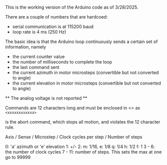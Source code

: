 This is the working version of the Arduino code as of 3/28/2025.  

There are a couple of numbers that are hardcoed:
- serial communication is at 115200 baud
- loop rate is 4 ms (250 Hz)

The basic idea is that the Arduino loop continuously sends a certain set of information, namely
- the current counter value
- the number of milliseconds to complete the loop
- the last command sent
- the current azimuth in motor microsteps (convertible but not converted to angle)
- the current elevation in motor microsteps (convertible but not converted to angle)

** The analog voltage is not reported **

Commands are 12 characters long and must be enclosed in <> as `<xxxxxxxxxxxx>`

<X> is the abort command, which stops all motion, and violates the 12 character rule.

Axis / Sense / Microstep / Clock cycles per step / Number of steps

0: 'a' azimuth or 'e' elevation
1: +/-
2: m: 1/16, e: 1/8 q: 1/4 h: 1/2 f: 1
3 - 6: the number of clock cycles 
7 - 11: number of steps.  This sets the max at one go to 99999



